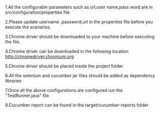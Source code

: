 1.All the configurable parameters such as url,user name,pass word are in src/configuration/properties file

2.Please update username ,password,url in the properties file before you execute the scenarios.

3.Chrome driver should be downloaded to your machine before executing the file.

4.Chrome driver can be downloaded in the following location
http://chromedriver.chromium.org

5.Chrome driver should be placed inside the project folder

6.All the selenium and cucumber jar files should be added as dependency libraries

7.Once all the above configurations are configured run the "TestRunner.java" file

8.Cucumber report can be found in the target/cucumber-reports folder
